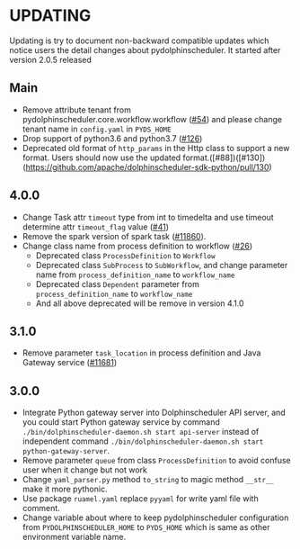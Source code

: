 <!--
Licensed to the Apache Software Foundation (ASF) under one
or more contributor license agreements.  See the NOTICE file
distributed with this work for additional information
regarding copyright ownership.  The ASF licenses this file
to you under the Apache License, Version 2.0 (the
"License"); you may not use this file except in compliance
with the License.  You may obtain a copy of the License at

http://www.apache.org/licenses/LICENSE-2.0

Unless required by applicable law or agreed to in writing,
software distributed under the License is distributed on an
"AS IS" BASIS, WITHOUT WARRANTIES OR CONDITIONS OF ANY
KIND, either express or implied.  See the License for the
specific language governing permissions and limitations
under the License.
-->

# UPDATING

Updating is try to document non-backward compatible updates which notice users the detail changes about pydolphinscheduler.
It started after version 2.0.5 released

## Main

* Remove attribute tenant from pydolphinscheduler.core.workflow.workflow ([#54](https://github.com/apache/dolphinscheduler-sdk-python/pull/54))
  and please change tenant name in ``config.yaml`` in ``PYDS_HOME``
* Drop support of python3.6 and python3.7 ([#126](https://github.com/apache/dolphinscheduler-sdk-python/pull/126))
* Deprecated old format of `http_params` in the Http class to support a new format. Users should now use the updated format.([#88])([#130])(https://github.com/apache/dolphinscheduler-sdk-python/pull/130)


## 4.0.0

* Change Task attr ``timeout`` type from int to timedelta and use timeout determine attr ``timeout_flag`` value ([#41](https://github.com/apache/dolphinscheduler-sdk-python/pull/41)) 
* Remove the spark version of spark task ([#11860](https://github.com/apache/dolphinscheduler/pull/11860)).
* Change class name from process definition to workflow ([#26](https://github.com/apache/dolphinscheduler-sdk-python/pull/26))
  * Deprecated class `ProcessDefinition` to `Workflow`
  * Deprecated class `SubProcess` to `SubWorkflow`, and change parameter name from `process_definition_name` to `workflow_name`
  * Deprecated class `Dependent` parameter from `process_definition_name` to `workflow_name`
  * And all above deprecated will be remove in version 4.1.0

## 3.1.0

* Remove parameter ``task_location`` in process definition and Java Gateway service ([#11681](https://github.com/apache/dolphinscheduler/pull/11681))

## 3.0.0

* Integrate Python gateway server into Dolphinscheduler API server, and you could start Python gateway service by command
  `./bin/dolphinscheduler-daemon.sh start api-server` instead of independent command
  `./bin/dolphinscheduler-daemon.sh start python-gateway-server`.
* Remove parameter `queue` from class `ProcessDefinition` to avoid confuse user when it change but not work
* Change `yaml_parser.py` method `to_string` to magic method `__str__` make it more pythonic.
* Use package ``ruamel.yaml`` replace ``pyyaml`` for write yaml file with comment.
* Change variable about where to keep pydolphinscheduler configuration from ``PYDOLPHINSCHEDULER_HOME`` to
  ``PYDS_HOME`` which is same as other environment variable name.


